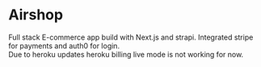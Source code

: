 # Airshop
Full stack E-commerce app build with Next.js and strapi. Integrated stripe for payments and auth0 for login.  
Due to heroku updates heroku billing live mode is not working for now.
